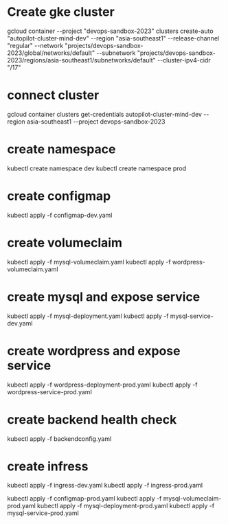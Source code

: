 # Create gke cluster
gcloud container --project "devops-sandbox-2023" clusters create-auto "autopilot-cluster-mind-dev" --region "asia-southeast1" --release-channel "regular" --network "projects/devops-sandbox-2023/global/networks/default" --subnetwork "projects/devops-sandbox-2023/regions/asia-southeast1/subnetworks/default" --cluster-ipv4-cidr "/17"

# connect cluster
gcloud container clusters get-credentials autopilot-cluster-mind-dev --region asia-southeast1 --project devops-sandbox-2023

# create namespace
kubectl create namespace dev
kubectl create namespace prod

# create configmap
kubectl apply -f configmap-dev.yaml


# create volumeclaim
kubectl apply -f mysql-volumeclaim.yaml
kubectl apply -f wordpress-volumeclaim.yaml

# create mysql and expose service
kubectl apply -f mysql-deployment.yaml
kubectl apply -f mysql-service-dev.yaml


# create wordpress and expose service
kubectl apply -f wordpress-deployment-prod.yaml
kubectl apply -f wordpress-service-prod.yaml

# create backend health check
kubectl apply -f backendconfig.yaml

# create infress
kubectl apply -f ingress-dev.yaml
kubectl apply -f ingress-prod.yaml

kubectl apply -f configmap-prod.yaml
kubectl apply -f mysql-volumeclaim-prod.yaml
kubectl apply -f mysql-deployment-prod.yaml
kubectl apply -f mysql-service-prod.yaml